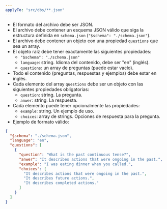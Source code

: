 ```yaml
---
applyTo: "src/dbs/**.json"
---
```


- El formato del archivo debe ser JSON.
- El archivo debe contener un esquema JSON válido que siga la estructura definida en `schema.json` (`"$schema": "./schema.json"`).
- El archivo debe contener un objeto con una propiedad `questions` que sea un array.
- El objeto raíz debe tener exactamente las siguientes propiedades:
  - `"$schema": "./schema.json"`
  - `language`: string. Idioma del contenido, debe ser "en" (inglés).
  - `questions`: un array de preguntas (puede estar vacío).
- Todo el contenido (preguntas, respuestas y ejemplos) debe estar en inglés.
- Cada elemento del array `questions` debe ser un objeto con las siguientes propiedades obligatorias:
  - `question`: string. La pregunta.
  - `anwer`: string. La respuesta.
- Cada elemento puede tener opcionalmente las propiedades:
  - `example`: string. Un ejemplo de uso.
  - `choices`: array de strings. Opciones de respuesta para la pregunta.
- Ejemplo de formato válido:

```json
{
  "$schema": "./schema.json",
  "language": "en",
  "questions": [
    {
      "question": "What is the past continuous tense?",
      "anwer": "It describes actions that were ongoing in the past.",
      "example": "I was eating dinner when you called.",
      "choices": [
        "It describes actions that were ongoing in the past.",
        "It describes future actions.",
        "It describes completed actions."
      ]
    }
  ]
}
```
